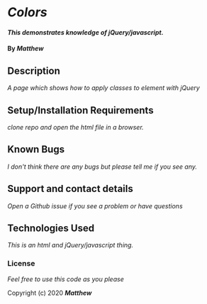 # _Colors_

#### _This demonstrates knowledge of jQuery/javascript._

#### By _**Matthew**_

## Description

_A page which shows how to apply classes to element with jQuery_
## Setup/Installation Requirements

_clone repo and open the html file in a browser._


## Known Bugs

_I don't think there are any bugs but please tell me if you see any._

## Support and contact details

_Open a Github issue if you see a problem or have questions_

## Technologies Used

_This is an html and jQuery/javascript thing._

### License

*Feel free to use this code as you please*

Copyright (c) 2020 **_Matthew_**